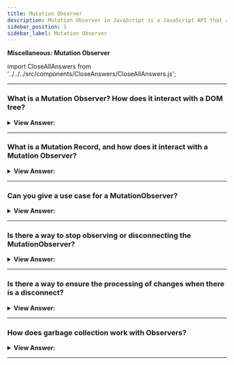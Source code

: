 ```yaml
---
title: Mutation Observer
description: Mutation Observer in JavaScript is a JavaScript API that allows you to observe changes in the DOM. - JavaScript Interview Questions & Answers
sidebar_position: 1
sidebar_label: Mutation Observer
---
```


**Miscellaneous: Mutation Observer**

import CloseAllAnswers from '../../../src/components/CloseAnswers/CloseAllAnswers.js';

<CloseAllAnswers />

---

### What is a Mutation Observer? How does it interact with a DOM tree?

<details>
  <summary><strong>View Answer:</strong></summary>
  <div>
  <div><strong>Interview Response:</strong> MutationObserver is a built-in object that observes a DOM element and fires a callback when it detects a change. It was designed to replace the older Mutation Events feature, part of the DOM3 Events specification.
    </div><br/>
    <strong>Syntax: </strong> let observer = new MutationObserver(callback);<br /><br />
  </div>
</details>

---

### What is a Mutation Record, and how does it interact with a Mutation Observer?

<details>
  <summary><strong>View Answer:</strong></summary>
  <div>
  <div><strong>Interview Response:</strong> A MutationRecord represents an individual DOM mutation, and it is the object that gets passed to MutationObserver's callback.
    </div>
  </div>
</details>

---

### Can you give a use case for a MutationObserver?

<details>
  <summary><strong>View Answer:</strong></summary>
  <div>
  <div><strong>Interview Response:</strong> A good use case is when you need to add a third-party script that contains proper functionality and does something unwanted, like injecting unwanted HTML elements. Naturally, the third-party script provides no mechanisms to remove it. Using MutationObserver, we can detect when the unwanted element appears in our DOM and remove it.
    </div>
  </div>
</details>

---

### Is there a way to stop observing or disconnecting the MutationObserver?

<details>
  <summary><strong>View Answer:</strong></summary>
  <div>
  <div><strong>Interview Response:</strong> Yes, you can stop or disconnect the observer by calling the `disconnect()` method. It tells the observer to stop watching for mutations. The observer can get reused by calling its `observe()` method again.
    </div><br />
    <strong>Syntax: </strong> mutationObserver.disconnect();<br /><br />
  </div>
</details>

---

### Is there a way to ensure the processing of changes when there is a disconnect?

<details>
  <summary><strong>View Answer:</strong></summary>
  <div>
  <div><strong>Interview Response:</strong> When we cease observing, it's conceivable that the observer hasn't yet processed some changes. In such instances, we employ the observer. `observer.takeRecords()` returns a list of unprocessed mutation records that occurred but remained handled by the callback.
    </div><br />
  <div><strong className="codeExample">Code Example:</strong><br /><br />

  <div></div>

```js
// get a list of unprocessed mutations
// should be called before disconnecting,
// if you care about possibly unhandled recent mutations
let mutationRecords = observer.takeRecords();

// stop tracking changes
observer.disconnect();
```

  </div>
  </div>
</details>

---

### How does garbage collection work with Observers?

<details>
  <summary><strong>View Answer:</strong></summary>
  <div>
  <div><strong>Interview Response:</strong> Internally, observers employ weak references to nodes. A node can be trash collected if it is deleted from the DOM and becomes inaccessible, and the observation of a DOM node does not stop garbage collection.
    </div>
  </div>
</details>

---
